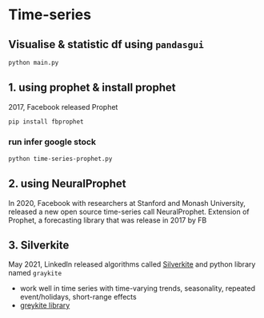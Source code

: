# Time-series 
## Visualise & statistic df using `pandasgui`
```bash
python main.py
```
## 1. using prophet & install prophet
2017, Facebook released Prophet 
```bash
pip install fbprophet
```
### run infer google stock
```bash
python time-series-prophet.py
```
## 2. using NeuralProphet
In 2020, Facebook with researchers at Stanford and Monash University, released a new open source time-series call NeuralProphet.
Extension of Prophet, a forecasting library that was release in 2017 by FB


## 3. Silverkite
May 2021, LinkedIn released algorithms called [Silverkite](https://arxiv.org/pdf/2105.01098.pdf) and python library named `graykite`
* work well in time series with time-varying trends, seasonality, repeated event/holidays, short-range effects
* [greykite library](https://linkedin.github.io/greykite/docs/0.1.0/html/pages/stepbystep/0100_choose_model.html)
